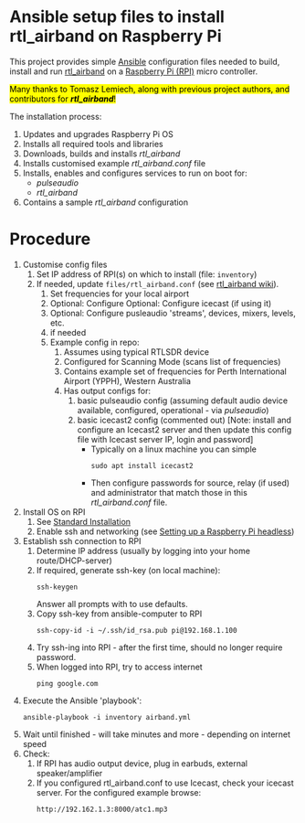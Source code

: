 # Ansible setup files to install rtl_airband on Raspberry Pi
This project provides simple [Ansible](https://www.ansible.com/) configuration files needed to build, install and run [rtl_airband](https://github.com/szpajder/RTLSDR-Airband) on a [Raspberry Pi (RPI)](http://www.raspberrypi.org) micro controller. 

<mark>Many thanks to Tomasz Lemiech, along with previous project authors, and contributors for ***rtl_airband***!</mark>

The installation process:
1. Updates and upgrades Raspberry Pi OS
2. Installs all required tools and libraries
3. Downloads, builds and installs *rtl_airband*
4. Installs customised example *rtl_airband.conf* file
5. Installs, enables and configures services to run on boot for:
   * *pulseaudio*
   * *rtl_airband*
6. Contains a sample *rtl_airband* configuration 

# Procedure
1. Customise config files
   1. Set IP address of RPI(s) on which to install (file: `inventory`)
   2. If needed, update `files/rtl_airband.conf` (see [rtl_airband wiki](https://github.com/szpajder/RTLSDR-Airband/wiki)). 
      1. Set frequencies for your local airport
      2. Optional: Configure Optional: Configure icecast (if using it)
      3. Optional: Configure pusleaudio 'streams', devices, mixers, levels, etc.
      4.  if needed
      5. Example config in repo: 
         1. Assumes using typical RTLSDR device
         2. Configured for Scanning Mode (scans list of frequencies)
         3. Contains example set of frequencies for Perth International Airport (YPPH), Western Australia
         4. Has output configs for:
            1. basic pulseaudio config (assuming default audio device available, configured, operational - via *pulseaudio*) 
            2. basic icecast2 config (commented out) [Note: install and configure an Icecast2 server and then update this config file with Icecast server IP, login and password]
               * Typically on a linux machine you can simple 
                    ```
                    sudo apt install icecast2
                    ``` 
               * Then configure passwords for source, relay (if used) and administrator that match those in this *rtl_airband.conf* file. 
2. Install OS on RPI
   1. See [Standard Installation](https://www.raspberrypi.org/documentation/installation/)
   2. Enable ssh and networking (see [Setting up a Raspberry Pi headless](https://www.raspberrypi.org/documentation/configuration/wireless/headless.md))
3. Establish ssh connection to RPI
   1. Determine IP address (usually by logging into your home route/DHCP-server)
   2. If required, generate ssh-key (on local machine):
        ```
        ssh-keygen
        ```
      Answer all prompts with <CR> to use defaults. 
   3. Copy ssh-key from ansible-computer to RPI
        ```
        ssh-copy-id -i ~/.ssh/id_rsa.pub pi@192.168.1.100
        ```
   4. Try ssh-ing into RPI - after the first time, should no longer require password.
   5. When logged into RPI, try to access internet
        ```
        ping google.com
        ``` 
4. Execute the Ansible 'playbook':
    ```
    ansible-playbook -i inventory airband.yml
    ```
5. Wait until finished - will take minutes and more - depending on internet speed
6. Check:
   1. If RPI has audio output device, plug in earbuds, external speaker/amplifier
   2. If you configured rtl_airband.conf to use Icecast, check your icecast server. For the configured example browse:
        ```
        http://192.162.1.3:8000/atc1.mp3
        ```
